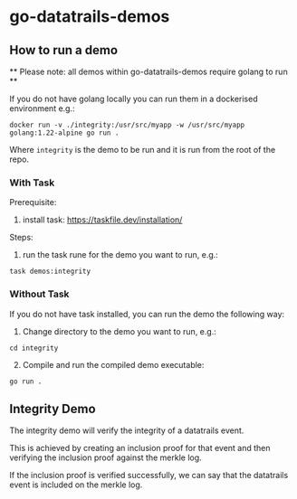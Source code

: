# go-datatrails-demos

## How to run a demo

** Please note: all demos within go-datatrails-demos require golang to run **

If you do not have golang locally you can run them in a dockerised environment e.g.:

```
docker run -v ./integrity:/usr/src/myapp -w /usr/src/myapp  golang:1.22-alpine go run .
```

Where `integrity` is the demo to be run and it is run from the root of the repo.

### With Task

Prerequisite: 
1. install task: https://taskfile.dev/installation/

Steps:
1. run the task rune for the demo you want to run, e.g.:

```
task demos:integrity
```

### Without Task

If you do not have task installed, you can run the demo the following way:

1. Change directory to the demo you want to run, e.g.:

```
cd integrity
```

2. Compile and run the compiled demo executable:

```
go run .
```

## Integrity Demo

The integrity demo will verify the integrity of a datatrails event.

This is achieved by creating an inclusion proof for that event and
then verifying the inclusion proof against the merkle log.

If the inclusion proof is verified successfully, we can say that the
datatrails event is included on the merkle log.